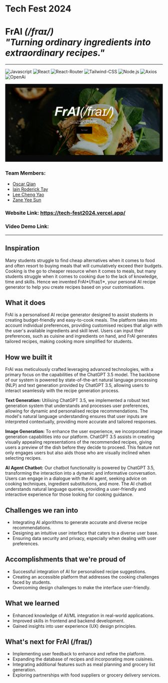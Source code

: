 # Tech Fest 2024

# FrAI _(/fraɪ/)_ <br/> _"Turning ordinary ingredients into extraordinary recipes."_

---

<div>
<img src="http://img.shields.io/badge/Javascript-fcd400?style=flat-square&logo=javascript&logoColor=black" alt="Javascript">
<img src="https://img.shields.io/badge/React-20232A?style=flat-square&logo=react&logoColor=61DAFB" alt="React">
<img src="https://img.shields.io/badge/React Router-black?style=flat-square&logo=reactrouter&logoColor=CA4245" alt="React-Router">
<img src="https://img.shields.io/badge/Tailwind--CSS-06B6D4?style=flat-square&logo=tailwind-css&logoColor=white" alt="Tailwind-CSS">
<img src="https://img.shields.io/badge/Node.js-43853D?style=flat-square&logo=node.js&logoColor=white" alt="Node.js">
<img src="https://img.shields.io/badge/Axios-5A29E4?style=flat-square&logo=axios&logoColor=white" alt="Axios">
<img src="https://img.shields.io/badge/OpenAi-412991?style=flat-square&logo=OpenAi&logoColor=white" alt="OpenAi">
</div>

![Cover](./assets/cover.png)

### Team Members:

- [Oscar Qian](https://github.com/oscarqjh)
- [Iain Roderick Tay](https://github.com/eeyearn)
- [Lee Cheng Yao](https://github.com/chengyaolee)
- [Zane Yee Sun](https://github.com/zazzane)

### Website Link: https://tech-fest2024.vercel.app/

### Video Demo Link:

---

## Inspiration

Many students struggle to find cheap alternatives when it comes to food and often resort to buying meals that will cumulatively exceed their budgets. Cooking is the go to cheaper resource when it comes to meals, but many students struggle when it comes to cooking due to the lack of knowledge, time and skills. Hence we invented FrAI*(/fraɪ/)*, your personal AI recipe generator to help you create recipes based on your customisations.

## What it does

FrAI is a personalised AI recipe generator designed to assist students in creating budget-friendly and easy-to-cook meals. The platform takes into account individual preferences, providing customised recipes that align with the user's available ingredients and skill level. Users can input their preferences, such as cuisine and ingredients on hand, and FrAI generates tailored recipes, making cooking more simplified for students.

## How we built it

FrAI was meticulously crafted leveraging advanced technologies, with a primary focus on the capabilities of the ChatGPT 3.5 model. The backbone of our system is powered by state-of-the-art natural language processing (NLP) and text generation provided by ChatGPT 3.5, allowing users to interact seamlessly with the recipe generation process.

**Text Generation:**
Utilising ChatGPT 3.5, we implemented a robust text generation system that understands and processes user preferences, allowing for dynamic and personalised recipe recommendations. The model's natural language understanding ensures that user inputs are interpreted contextually, providing more accurate and tailored responses.

**Image Generation:**
To enhance the user experience, we incorporated image generation capabilities into our platform. ChatGPT 3.5 assists in creating visually appealing representations of the recommended recipes, giving users a preview of the dish before they decide to proceed. This feature not only engages users but also aids those who are visually inclined when selecting recipes.

**AI Agent Chatbot:**
Our chatbot functionality is powered by ChatGPT 3.5, transforming the interaction into a dynamic and informative conversation. Users can engage in a dialogue with the AI agent, seeking advice on cooking techniques, ingredient substitutions, and more. The AI chatbot understands natural language queries, providing a user-friendly and interactive experience for those looking for cooking guidance.

## Challenges we ran into

- Integrating AI algorithms to generate accurate and diverse recipe recommendations.
- Designing an intuitive user interface that caters to a diverse user base.
- Ensuring data security and privacy, especially when dealing with user preferences.

## Accomplishments that we're proud of

- Successful integration of AI for personalised recipe suggestions.
- Creating an accessible platform that addresses the cooking challenges faced by students.
- Overcoming design challenges to make the interface user-friendly.

## What we learned

- Enhanced knowledge of AI/ML integration in real-world applications.
- Improved skills in frontend and backend development.
- Gained insights into user experience (UX) design principles.

## What's next for FrAI (/fraɪ/)

- Implementing user feedback to enhance and refine the platform.
- Expanding the database of recipes and incorporating more cuisines.
- Integrating additional features such as meal planning and grocery list generation.
- Exploring partnerships with food suppliers or grocery delivery services.
